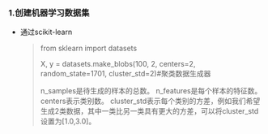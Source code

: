 ### 1.创建机器学习数据集

* 通过scikit-learn

  > from sklearn import datasets
  >
  > X, y = datasets.make_blobs(100, 2, centers=2, random_state=1701, cluster_std=2)#聚类数据生成器
  >
  > 
  >
  > n_samples是待生成的样本的总数。
  > n_features是每个样本的特征数。
  > centers表示类别数。
  > cluster_std表示每个类别的方差，例如我们希望生成2类数据，其中一类比另一类具有更大的方差，可以将cluster_std设置为[1.0,3.0]。
  >